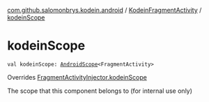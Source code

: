 [com.github.salomonbrys.kodein.android](../index.md) / [KodeinFragmentActivity](index.md) / [kodeinScope](.)

# kodeinScope

`val kodeinScope: `[`AndroidScope`](../-android-scope/index.md)`<FragmentActivity>`

Overrides [FragmentActivityInjector.kodeinScope](../-fragment-activity-injector/kodein-scope.md)

The scope that this component belongs to (for internal use only)

